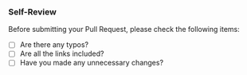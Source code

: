 ### Self-Review

Before submitting your Pull Request, please check the following items:

- [ ] Are there any typos?
- [ ] Are all the links included?
- [ ] Have you made any unnecessary changes?
